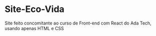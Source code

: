 # Site-Eco-Vida
Site feito concomitante ao curso de Front-end com React do Ada Tech, usando apenas HTML e CSS
